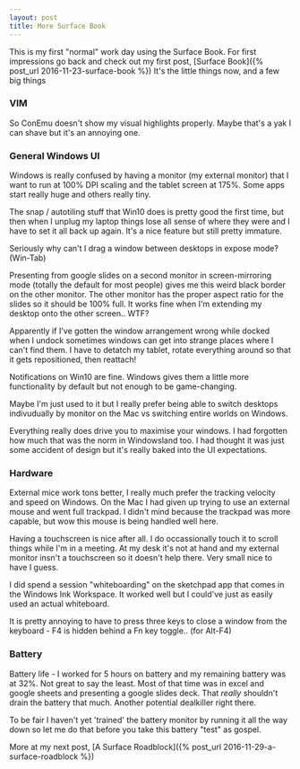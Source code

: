 ```yaml
---
layout: post
title: More Surface Book
---
```


This is my first "normal" work day using the Surface Book. For first impressions go back and check out my first post, [Surface Book]({% post_url 2016-11-23-surface-book %})
It's the little things now, and a few big things

### VIM

So ConEmu doesn't show my visual highlights properly. Maybe that's a yak I can shave but it's an annoying one.

### General Windows UI

Windows is really confused by having a monitor (my external monitor) that I want to run at 100% DPI scaling and the tablet screen at 175%. Some apps start really huge and others really tiny.

The snap / autotiling stuff that Win10 does is pretty good the first time, but then when I unplug my laptop things lose all sense of where they were and I have to set it all back up again. It's a nice feature but still pretty immature.

Seriously why can't I drag a window between desktops in expose mode? (Win-Tab)

Presenting from google slides on a second monitor in screen-mirroring mode (totally the default for most people) gives me this weird black border on the other monitor. The other monitor has the proper aspect ratio for the slides so it should be 100% full. It works fine when I'm extending my desktop onto the other screen.. WTF? 

Apparently if I've gotten the window arrangement wrong while docked when I undock sometimes windows can get into strange places where I can't find them. I have to detatch my tablet, rotate everything around so that it gets repositioned, then reattach!

Notifications on Win10 are fine. Windows gives them a little more functionality by default but not enough to be game-changing.

Maybe I'm just used to it but I really prefer being able to switch desktops indivudually by monitor on the Mac vs switching entire worlds on Windows.

Everything really does drive you to maximise your windows. I had forgotten how much that was the norm in Windowsland too. I had thought it was just some accident of design but it's really baked into the UI expectations.

### Hardware

External mice work tons better, I really much prefer the tracking velocity and speed on Windows. On the Mac I had given up trying to use an external mouse and went full trackpad. I didn't mind because the trackpad was more capable, but wow this mouse is being handled well here.

Having a touchscreen is nice after all. I do occassionally touch it to scroll things while I'm in a meeting. At my desk it's not at hand and my external monitor insn't a touchscreen so it doesn't help there. Very small nice to have I guess.

I did spend a session "whiteboarding" on the sketchpad app that comes in the Windows Ink Workspace. It worked well but I could've just as easily used an actual whiteboard.

It is pretty annoying to have to press three keys to close a window from the keyboard - F4 is hidden behind a Fn key toggle.. (for Alt-F4)

### Battery

Battery life - I worked for 5 hours on battery and my remaining battery was at 32%. Not great to say the least. Most of that time was in excel and google sheets and presenting a google slides deck. That _really_ shouldn't drain the battery that much. Another potential dealkiller right there.

To be fair I haven't yet 'trained' the battery monitor by running it all the way down so let me do that before you take this battery "test" as gospel.

More at my next post, [A Surface Roadblock]({% post_url 2016-11-29-a-surface-roadblock %})
